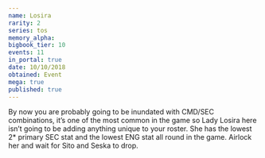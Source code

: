 ```yaml
---
name: Losira
rarity: 2
series: tos
memory_alpha:
bigbook_tier: 10
events: 11
in_portal: true
date: 10/10/2018
obtained: Event
mega: true
published: true
---
```


By now you are probably going to be inundated with CMD/SEC combinations, it’s one of the most common in the game so Lady Losira here isn’t going to be adding anything unique to your roster. She has the lowest 2* primary SEC stat and the lowest ENG stat all round in the game. Airlock her and wait for Sito and Seska to drop.
